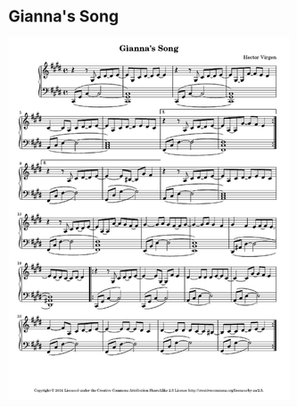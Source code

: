 Gianna's Song
=============

![Preview of Gianna's Song](https://raw.githubusercontent.com/djvirgen/gianna/master/gianna-let.png)
